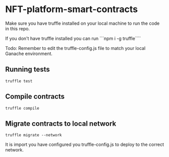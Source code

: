 # NFT-platform-smart-contracts

Make sure you have truffle installed on your local machine to run the code in this repo.

If you don't have truffle installed you can run ```npm i -g truffle````

Todo: Remember to edit the truffle-config.js file to match your local Ganache environment.

## Running tests

`truffle test`

## Compile contracts

`truffle compile`

## Migrate contracts to local network

`truffle migrate --network`

It is import you have configured you truffle-config.js to deploy to the correct network.
